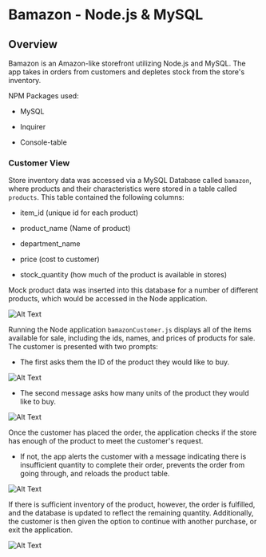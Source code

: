 # Bamazon - Node.js & MySQL

## Overview

Bamazon is an Amazon-like storefront utilizing Node.js and MySQL. The app takes in orders from customers and depletes stock from the store's inventory.

NPM Packages used:
   * MySQL

   * Inquirer

   * Console-table

### Customer View

Store inventory data was accessed via a MySQL Database called `bamazon`, where products and their characteristics were stored in a table called `products`. This table contained the following columns:

   * item_id (unique id for each product)

   * product_name (Name of product)

   * department_name

   * price (cost to customer)

   * stock_quantity (how much of the product is available in stores)

Mock product data was inserted into this database for a number of different products, which would be accessed in the Node application.

![Alt Text](http://g.recordit.co/CWtz9VToml.gif)

Running the Node application `bamazonCustomer.js` displays all of the items available for sale, including the ids, names, and prices of products for sale. The customer is presented with two prompts:
   * The first asks them the ID of the product they would like to buy.

![Alt Text](http://g.recordit.co/XcJAfzRVVi.gif)


   * The second message asks how many units of the product they would like to buy.

   ![Alt Text](http://g.recordit.co/5MrDGIY5zW.gif)

Once the customer has placed the order, the application checks if the store has enough of the product to meet the customer's request.

   * If not, the app alerts the customer with a message indicating there is insufficient quantity to complete their order, prevents the order from going through, and reloads the product table.

   ![Alt Text](http://g.recordit.co/SUb13bQPK9.gif)

If there is sufficient inventory of the product, however, the order is fulfilled, and the database is updated to reflect the remaining quantity. Additionally, the customer is then given the option to continue with another purchase, or exit the application.

   ![Alt Text](http://g.recordit.co/1dtSC5kn6q.gif)

